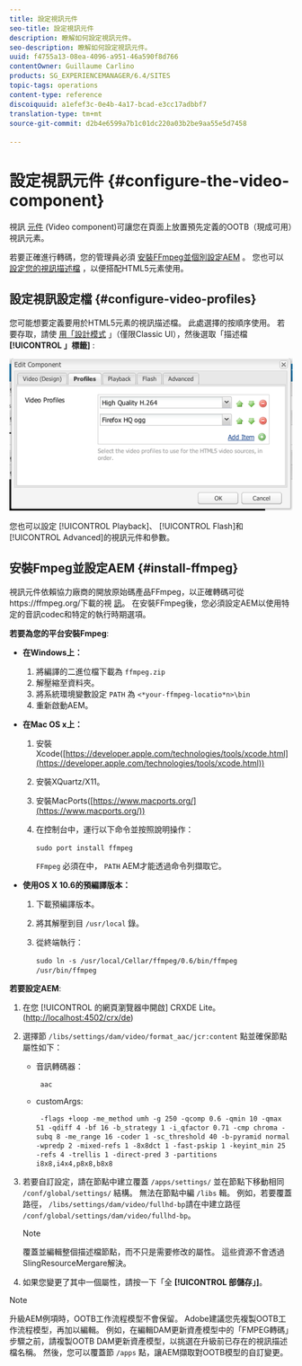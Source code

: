 ```yaml
---
title: 設定視訊元件
seo-title: 設定視訊元件
description: 瞭解如何設定視訊元件。
seo-description: 瞭解如何設定視訊元件。
uuid: f4755a13-08ea-4096-a951-46a590f8d766
contentOwner: Guillaume Carlino
products: SG_EXPERIENCEMANAGER/6.4/SITES
topic-tags: operations
content-type: reference
discoiquuid: a1efef3c-0e4b-4a17-bcad-e3cc17adbbf7
translation-type: tm+mt
source-git-commit: d2b4e6599a7b1c01dc220a03b2be9aa55e5d7458

---
```



# 設定視訊元件 {#configure-the-video-component}

視訊 [元件](/help/sites-authoring/default-components-foundation.md#video) (Video component)可讓您在頁面上放置預先定義的OOTB（現成可用）視訊元素。

若要正確進行轉碼，您的管理員必須 [安裝FFmpeg並個別設定AEM](#install-ffmpeg) 。 您也可以 [設定您的視訊描述檔](#configure-video-profiles) ，以便搭配HTML5元素使用。

## 設定視訊設定檔 {#configure-video-profiles}

您可能想要定義要用於HTML5元素的視訊描述檔。 此處選擇的按順序使用。 若要存取，請使 [用「設計模式](/help/sites-authoring/default-components-designmode.md) 」（僅限Classic UI），然後選取「描述檔 **[!UICONTROL 」標籤]** :

![chlimage_1-317](assets/chlimage_1-317.png)

您也可以設定 [!UICONTROL Playback]、 [!UICONTROL Flash]和 [!UICONTROL Advanced]的視訊元件和參數。

## 安裝Fmpeg並設定AEM {#install-ffmpeg}

視訊元件依賴協力廠商的開放原始碼產品FFmpeg，以正確轉碼可從https://ffmpeg.org/下載的視 [訊](https://ffmpeg.org/)。 在安裝FFmpeg後，您必須設定AEM以使用特定的音訊codec和特定的執行時期選項。

**若要為您的平台安裝Fmpeg**:

* **在Windows上：**

   1. 將編譯的二進位檔下載為 `ffmpeg.zip`
   1. 解壓縮至資料夾。
   1. 將系統環境變數設定 `PATH` 為 `<*your-ffmpeg-locatio*n>\bin`
   1. 重新啟動AEM。

* **在Mac OS x上：**

   1. 安裝Xcode([https://developer.apple.com/technologies/tools/xcode.html](https://developer.apple.com/technologies/tools/xcode.html))
   1. 安裝XQuartz/X11。
   1. 安裝MacPorts([https://www.macports.org/](https://www.macports.org/))
   1. 在控制台中，運行以下命令並按照說明操作：

      `sudo port install ffmpeg`

      `FFmpeg` 必須在中， `PATH` AEM才能透過命令列擷取它。

* **使用OS X 10.6的預編譯版本：**

   1. 下載預編譯版本。
   1. 將其解壓到目 `/usr/local` 錄。
   1. 從終端執行：

      `sudo ln -s /usr/local/Cellar/ffmpeg/0.6/bin/ffmpeg /usr/bin/ffmpeg`

**若要設定AEM**:

1. 在您 [!UICONTROL 的網頁瀏覽器中開啟] CRXDE Lite。 ([http://localhost:4502/crx/de](http://localhost:4502/crx/de))
1. 選擇節 `/libs/settings/dam/video/format_aac/jcr:content` 點並確保節點屬性如下：

   * 音訊轉碼器：

      ```
       aac
      ```

   * customArgs:

      ```
       -flags +loop -me_method umh -g 250 -qcomp 0.6 -qmin 10 -qmax 51 -qdiff 4 -bf 16 -b_strategy 1 -i_qfactor 0.71 -cmp chroma -subq 8 -me_range 16 -coder 1 -sc_threshold 40 -b-pyramid normal -wpredp 2 -mixed-refs 1 -8x8dct 1 -fast-pskip 1 -keyint_min 25 -refs 4 -trellis 1 -direct-pred 3 -partitions i8x8,i4x4,p8x8,b8x8
      ```

1. 若要自訂設定，請在節點中建立覆蓋 `/apps/settings/` 並在節點下移動相同 `/conf/global/settings/` 結構。 無法在節點中編 `/libs` 輯。 例如，若要覆蓋路徑， `/libs/settings/dam/video/fullhd-bp`請在中建立路徑 `/conf/global/settings/dam/video/fullhd-bp`。

   >[!NOTE]
   >
   >覆蓋並編輯整個描述檔節點，而不只是需要修改的屬性。 這些資源不會透過SlingResourceMergare解決。

1. 如果您變更了其中一個屬性，請按一下「全 **[!UICONTROL 部儲存」]**。

>[!NOTE]
>
>升級AEM例項時，OOTB工作流程模型不會保留。 Adobe建議您先複製OOTB工作流程模型，再加以編輯。 例如，在編輯DAM更新資產模型中的「FMPEG轉碼」步驟之前，請複製OOTB DAM更新資產模型，以挑選在升級前已存在的視訊描述檔名稱。 然後，您可以覆蓋節 `/apps` 點，讓AEM擷取對OOTB模型的自訂變更。

